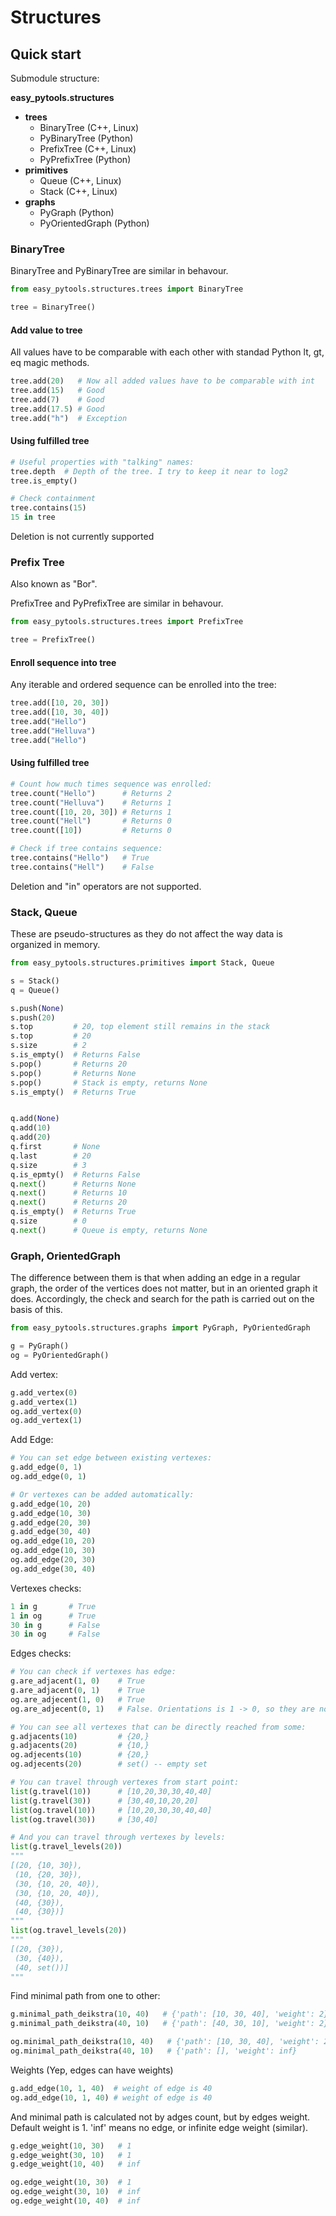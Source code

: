 # Structures

## Quick start
Submodule structure:

**easy_pytools.structures**
- **trees**
  - BinaryTree (C++, Linux)
  - PyBinaryTree (Python)
  - PrefixTree (C++, Linux)
  - PyPrefixTree (Python)
- **primitives**
  - Queue (C++, Linux)
  - Stack (C++, Linux)
- **graphs**
  - PyGraph (Python) 
  - PyOrientedGraph (Python)

### BinaryTree
BinaryTree and PyBinaryTree are similar in behavour.
```python
from easy_pytools.structures.trees import BinaryTree

tree = BinaryTree()
```

#### Add value to tree
All values have to be comparable with each other with standad Python lt, gt, eq magic methods.
```python
tree.add(20)   # Now all added values have to be comparable with int
tree.add(15)   # Good
tree.add(7)    # Good
tree.add(17.5) # Good
tree.add("h")  # Exception
```

#### Using fulfilled tree
```python
# Useful properties with "talking" names:
tree.depth  # Depth of the tree. I try to keep it near to log2
tree.is_empty()

# Check containment
tree.contains(15)
15 in tree
```
Deletion is not currently supported

### Prefix Tree
Also known as "Bor".

PrefixTree and PyPrefixTree are similar in behavour.
```python
from easy_pytools.structures.trees import PrefixTree

tree = PrefixTree()
```

#### Enroll sequence into tree
Any iterable and ordered sequence can be enrolled into the tree:
```python
tree.add([10, 20, 30])
tree.add([10, 30, 40])
tree.add("Hello")
tree.add("Helluva")
tree.add("Hello")
```

#### Using fulfilled tree
```python
# Count how much times sequence was enrolled:
tree.count("Hello")      # Returns 2
tree.count("Helluva")    # Returns 1
tree.count([10, 20, 30]) # Returns 1
tree.count("Hell")       # Returns 0
tree.count([10])         # Returns 0

# Check if tree contains sequence:
tree.contains("Hello")   # True
tree.contains("Hell")    # False
```

Deletion and "in" operators are not supported.

### Stack, Queue
These are pseudo-structures as they do not affect the way data is organized in memory.

```python
from easy_pytools.structures.primitives import Stack, Queue

s = Stack()
q = Queue()

s.push(None)
s.push(20)
s.top         # 20, top element still remains in the stack
s.top         # 20
s.size        # 2
s.is_empty()  # Returns False
s.pop()       # Returns 20
s.pop()       # Returns None
s.pop()       # Stack is empty, returns None
s.is_empty()  # Returns True


q.add(None)
q.add(10)
q.add(20)
q.first       # None
q.last        # 20
q.size        # 3
q.is_epmty()  # Returns False
q.next()      # Returns None
q.next()      # Returns 10
q.next()      # Returns 20
q.is_empty()  # Returns True
q.size        # 0
q.next()      # Queue is empty, returns None
```

### Graph, OrientedGraph
The difference between them is that when adding an edge in a regular graph, the order of the vertices does not matter, but in an oriented graph it does. Accordingly, the check and search for the path is carried out on the basis of this.

```python
from easy_pytools.structures.graphs import PyGraph, PyOrientedGraph

g = PyGraph()
og = PyOrientedGraph()
```

Add vertex:
```python
g.add_vertex(0)
g.add_vertex(1)
og.add_vertex(0)
og.add_vertex(1)
```

Add Edge:
```python
# You can set edge between existing vertexes:
g.add_edge(0, 1)
og.add_edge(0, 1)

# Or vertexes can be added automatically:
g.add_edge(10, 20)
g.add_edge(10, 30)
g.add_edge(20, 30)
g.add_edge(30, 40)
og.add_edge(10, 20)
og.add_edge(10, 30)
og.add_edge(20, 30)
og.add_edge(30, 40)
```

Vertexes checks:
```python
1 in g       # True
1 in og      # True
30 in g      # False
30 in og     # False
```

Edges checks:
```python
# You can check if vertexes has edge:
g.are_adjacent(1, 0)    # True
g.are_adjacent(0, 1)    # True
og.are_adjecent(1, 0)   # True
og.are_adjecent(0, 1)   # False. Orientations is 1 -> 0, so they are not adjecent!

# You can see all vertexes that can be directly reached from some:
g.adjacents(10)         # {20,}
g.adjacents(20)         # {10,} 
og.adjecents(10)        # {20,}
og.adjecents(20)        # set() -- empty set

# You can travel through vertexes from start point:
list(g.travel(10))      # [10,20,30,30,40,40]
list(g.travel(30))      # [30,40,10,20,20]
list(og.travel(10))     # [10,20,30,30,40,40]
list(og.travel(30))     # [30,40]

# And you can travel through vertexes by levels:
list(g.travel_levels(20))
"""
[(20, {10, 30}),
 (10, {20, 30}),
 (30, {10, 20, 40}),
 (30, {10, 20, 40}),
 (40, {30}),
 (40, {30})]
"""
list(og.travel_levels(20))
"""
[(20, {30}),
 (30, {40}),
 (40, set())]
"""
```

Find minimal path from one to other:
```python
g.minimal_path_deikstra(10, 40)   # {'path': [10, 30, 40], 'weight': 2}
g.minimal_path_deikstra(40, 10)   # {'path': [40, 30, 10], 'weight': 2}

og.minimal_path_deikstra(10, 40)   # {'path': [10, 30, 40], 'weight': 2}
og.minimal_path_deikstra(40, 10)   # {'path': [], 'weight': inf}
```

Weights (Yep, edges can have weights)
```python
g.add_edge(10, 1, 40)  # weight of edge is 40
og.add_edge(10, 1, 40) # weight of edge is 40
```

And minimal path is calculated not by adges count, but by edges weight.
Default weight is 1. 'inf' means no edge, or infinite edge weight (similar).

```python
g.edge_weight(10, 30)   # 1
g.edge_weight(30, 10)   # 1
g.edge_weight(10, 40)   # inf

og.edge_weight(10, 30)  # 1
og.edge_weight(30, 10)  # inf
og.edge_weight(10, 40)  # inf
```